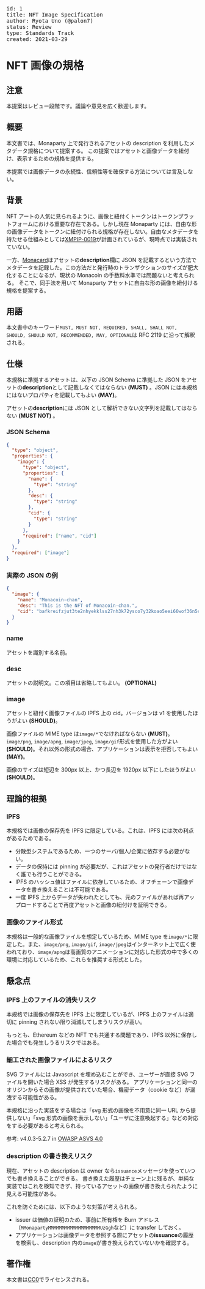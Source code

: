 <pre>
id: 1 
title: NFT Image Specification
author: Ryota Uno (@palon7)
status: Review
type: Standards Track
created: 2021-03-29
</pre>

# NFT 画像の規格

## 注意

本提案はレビュー段階です。議論や意見を広く歓迎します。

## 概要

本文書では、Monaparty 上で発行されるアセットの description を利用したメタデータ規格について提案する。
この提案ではアセットと画像データを紐付け、表示するための規格を提供する。

本提案では画像データの永続性、信頼性等を確保する方法については言及しない。

## 背景

NFT アートの人気に見られるように、画像と紐付くトークンはトークンプラットフォームにおける重要な存在である。しかし現在 Monaparty には、自由な形の画像データをトークンに紐付けられる規格が存在しない。自由なメタデータを持たせる仕組みとしては[XMPIP-0019](https://github.com/monaparty/XMPIP/blob/master/XMPIP-0019.md)が計画されているが、現時点では実装されていない。

一方、[Monacard](https://card.mona.jp/)はアセットの**description**欄に JSON を記載するという方法でメタデータを記録した。この方法だと発行時のトランザクションのサイズが肥大化することになるが、現状の Monacoin の手数料水準では問題ないと考えられる。
そこで、同手法を用いて Monaparty アセットに自由な形の画像を紐付ける規格を提案する。

## 用語

本文書中のキーワード`MUST, MUST NOT, REQUIRED, SHALL, SHALL NOT, SHOULD, SHOULD NOT, RECOMMENDED, MAY, OPTIONAL`は RFC 2119 に沿って解釈される。

## 仕様

本規格に準拠するアセットは、以下の JSON Schema に準拠した JSON をアセットの**description**として記載しなくてはならない **(MUST)** 。JSON には本規格にはないプロパティを記載してもよい **(MAY)**。

アセットの**description**には JSON として解析できない文字列を記載してはならない **(MUST NOT)** 。

### JSON Schema

```json
{
  "type": "object",
  "properties": {
    "image": {
      "type": "object",
      "properties": {
        "name": {
          "type": "string"
        },
        "desc": {
          "type": "string"
        },
        "cid": {
          "type": "string"
        }
      },
      "required": ["name", "cid"]
    }
  },
  "required": ["image"]
}
```

### 実際の JSON の例

```json
{
  "image": {
    "name": "Monacoin-chan",
    "desc": "This is the NFT of Monacoin-chan.",
    "cid": "bafkreifzjut3te2nhyekklss27nh3k72ysco7y32koao5eei66wof36n5e"
  }
}
```

### name

アセットを識別する名前。

### desc

アセットの説明文。この項目は省略してもよい。 **(OPTIONAL)**

### image

アセットと紐付く画像ファイルの IPFS 上の cid。バージョンは v1 を使用したほうがよい **(SHOULD)**。

画像ファイルの MIME type は`image/*`でなければならない **(MUST)**。`image/png`, `image/apng`, `image/jpeg`, `image/gif`形式を使用した方がよい **(SHOULD)**。それ以外の形式の場合、アプリケーションは表示を拒否してもよい **(MAY)**。

画像のサイズは短辺を 300px 以上、かつ長辺を 1920px 以下にしたほうがよい **(SHOULD)**。

## 理論的根拠

### IPFS

本規格では画像の保存先を IPFS に限定している。これは、IPFS には次の利点があるためである。

- 分散型システムであるため、一つのサーバ/個人/企業に依存する必要がない。
- データの保持には pinning が必要だが、これはアセットの発行者だけではなく誰でも行うことができる。
- IPFS のハッシュ値はファイルに依存しているため、オフチェーンで画像データを書き換えることは不可能である。
- 一度 IPFS 上からデータが失われたとしても、元のファイルがあれば再アップロードすることで再度アセットと画像の紐付けを証明できる。

### 画像のファイル形式

本規格は一般的な画像ファイルを想定しているため、MIME type を`image/*`に限定した。また、`image/png`, `image/gif`, `image/jpeg`はインターネット上で広く使われており、`image/apng`は高画質のアニメーションに対応した形式の中で多くの環境に対応しているため、これらを推奨する形式とした。

## 懸念点

### IPFS 上のファイルの消失リスク

本規格では画像の保存先を IPFS 上に限定しているが、IPFS 上のファイルは適切に pinning されない限り消滅してしまうリスクが高い。

もっとも、Ethereum などの NFT でも共通する問題であり、IPFS 以外に保存した場合でも発生しうるリスクではある。

### 細工された画像ファイルによるリスク

SVG ファイルには Javascript を埋め込むことができ、ユーザーが直接 SVG ファイルを開いた場合 XSS が発生するリスクがある。
アプリケーションと同一のオリジンからその画像が提供されていた場合、機密データ（cookie など）が漏洩する可能性がある。

本規格に沿った実装をする場合は「svg 形式の画像を不用意に同一 URL から提供しない」「svg 形式の画像を表示しない」「ユーザに注意喚起する」などの対応をする必要があると考えられる。

参考: v4.0.3-5.2.7 in [OWASP ASVS 4.0](https://github.com/OWASP/ASVS/blob/v4.0.3/4.0/en/0x13-V5-Validation-Sanitization-Encoding.md)

### description の書き換えリスク

現在、アセットの description は owner なら`issuance`メッセージを使っていつでも書き換えることができる。
書き換えた履歴はチェーン上に残るが、単純な実装ではこれを検知できず、持っているアセットの画像が書き換えられたように見える可能性がある。

これを防ぐためには、以下のような対策が考えられる。

- issuer は価値の証明のため、事前に所有権を Burn アドレス（`MMonapartyMMMMMMMMMMMMMMMMMMMUzGgh`など）に transfer しておく。
- アプリケーションは画像データを参照する際にアセットの**issuance**の履歴を検索し、description 内の`image`が書き換えられていないかを確認する。

## 著作権

本文書は[CC0](https://creativecommons.org/publicdomain/zero/1.0/)でライセンスされる。
